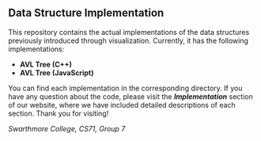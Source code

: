 ## Data Structure Implementation

This repository contains the actual implementations of the data structures 
previously introduced through visualization. Currently, it has the 
following implementations:

* **AVL Tree (C++)**
* **AVL Tree (JavaScript)**

You can find each implementation in the corresponding directory. If you have any question
about the code, please visit the _**Implementation**_ section of our website, where we have 
included detailed descriptions of each section. Thank you for visiting!

_Swarthmore College, CS71, Group 7_
